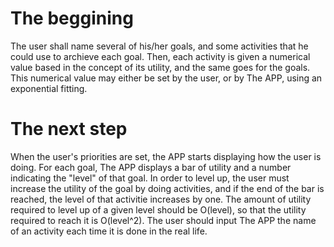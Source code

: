 # The beggining
The user shall name several of his/her goals, and some activities that he could use to archieve each goal.
Then, each activity is given a numerical value based in the concept of its utility, and the same goes for the goals.
This numerical value may either be set by the user, or by The APP, using an exponential fitting.

# The next step
When the user's priorities are set, the APP starts displaying how the user is doing.
For each goal, The APP displays a bar of utility and a number indicating the "level" of that goal. In order to level up, the user must increase the utility of the goal by doing activities, and if the end of the bar is reached, the level of that activitie increases by one. The amount of utility required to level up of a given level should be O(level), so that the utility required to reach it is O(level^2).
The user should input The APP the name of an activity each time it is done in the real life.

